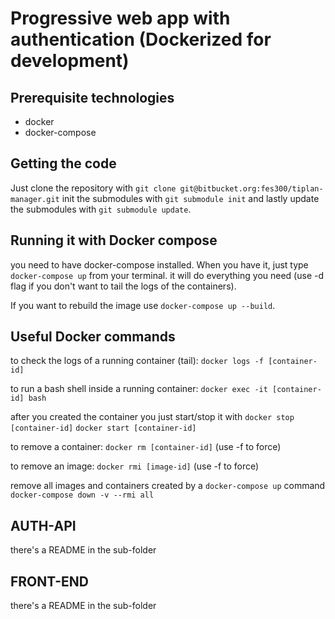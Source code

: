 # Progressive web app with authentication (Dockerized for development)

## Prerequisite technologies

- docker
- docker-compose

## Getting the code

Just clone the repository with `git clone git@bitbucket.org:fes300/tiplan-manager.git`
init the submodules with `git submodule init`
and lastly update the submodules with `git submodule update`.


## Running it with Docker compose

you need to have docker-compose installed. When you have it, just type `docker-compose up` from your terminal. it will do everything you need (use -d flag if you don't want to tail the logs of the containers).

If you want to rebuild the image use `docker-compose up --build`.


## Useful Docker commands

to check the logs of a running container (tail):
`docker logs -f [container-id]`

to run a bash shell inside a running container:
`docker exec -it [container-id] bash`

after you created the container you just start/stop it with
`docker stop [container-id]`
`docker start [container-id]`

to remove a container:
`docker rm [container-id]` (use -f to force)

to remove an image:
`docker rmi [image-id]` (use -f to force)

remove all images and containers created by a `docker-compose up` command
`docker-compose down -v --rmi all`



## AUTH-API

there's a README in the sub-folder

## FRONT-END

there's a README in the sub-folder
